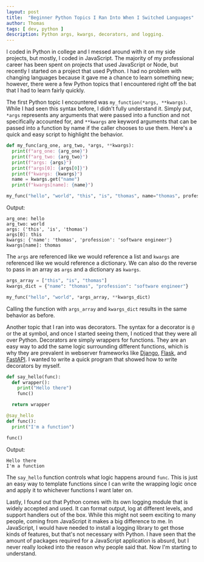 ```yaml
---
layout: post
title:  "Beginner Python Topics I Ran Into When I Switched Languages"
author: Thomas
tags: [ dev, python ]
description: Python args, kwargs, decorators, and logging.
---
```


I coded in Python in college and I messed around with it on my side projects, but mostly, I coded in JavaScript. The majority of my professional career has been spent on projects that used JavaScript or Node, but recently I started on a project that used Python. I had no problem with changing languages because it gave me a chance to learn something new; however, there were a few Python topics that I encountered right off the bat that I had to learn fairly quickly.

The first Python topic I encountered was `my_function(*args, **kwargs)`. While I had seen this syntax before, I didn't fully understand it. Simply put, `*args` represents any arguments that were passed into a function and not specifically accounted for, and `**kwargs` are keyword arguments that can be passed into a function by name if the caller chooses to use them. Here's a quick and easy script to highlight the behavior.
```python
def my_func(arg_one, arg_two, *args, **kwargs):
  print(f"arg_one: {arg_one}")
  print(f"arg_two: {arg_two}")
  print(f"args: {args}")
  print(f"args[0]: {args[0]}")
  print(f"kwargs: {kwargs}")
  name = kwargs.get("name")
  print(f"kwargs[name]: {name}")

my_func("hello", "world", "this", "is", "thomas", name="thomas", profession="software engineer")
```

Output:
```
arg_one: hello
arg_two: world
args: ('this', 'is', 'thomas')
args[0]: this
kwargs: {'name': 'thomas', 'profession': 'software engineer'}
kwargs[name]: thomas
```

The `args` are referenced like we would reference a list and `kwargs` are referenced like we would reference a dictionary. We can also do the reverse to pass in an array as `args` and a dictionary as `kwargs`.
```python
args_array = ["this", "is", "thomas"]
kwargs_dict = {"name": "thomas", "profession": "software engineer"}

my_func("hello", "world", *args_array, **kwargs_dict)
```

Calling the function with `args_array` and `kwargs_dict` results in the same behavior as before.

Another topic that I ran into was decorators. The syntax for a decorator is `@` or the at symbol, and once I started seeing them, I noticed that they were all over Python. Decorators are simply wrappers for functions. They are an easy way to add the same logic surrounding different functions, which is why they are prevalent in webserver frameworks like [Django](https://docs.djangoproject.com/en/3.1/topics/http/decorators/), [Flask](https://flask.palletsprojects.com/en/1.1.x/quickstart/#routing), and [FastAPI](https://fastapi.tiangolo.com/#example). I wanted to write a quick program that showed how to write decorators by myself.
```python
def say_hello(func):
  def wrapper():
    print("Hello there")
    func()

  return wrapper

@say_hello
def func():
  print("I'm a function")

func()
```

Output:
```
Hello there
I'm a function
```

The `say_hello` function controls what logic happens around `func`. This is just an easy way to template functions since I can write the wrapping logic once and apply it to whichever functions I want later on.

Lastly, I found out that Python comes with its own logging module that is widely accepted and used. It can format output, log at different levels, and support handlers out of the box. While this might not seem exciting to many people, coming from JavaScript it makes a big difference to me. In JavaScript, I would have needed to install a logging library to get those kinds of features, but that's not necessary with Python. I have seen that the amount of packages required for a JavaScript application is absurd, but I never really looked into the reason why people said that. Now I'm starting to understand.